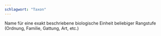 ```yaml
---
schlagwort: "Taxon"
---
```

Name für eine exakt beschriebene biologische Einheit beliebiger Rangstufe (Ordnung, Familie, Gattung, Art, etc.)

